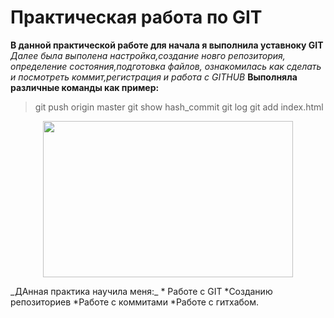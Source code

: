 # Практическая работа по GIT
**В данной практической работе для начала я выполнила уставноку GIТ**
_Далее была выполена настройка,создание новго репозитория, определение состояния,подготовка файлов, ознакомилась как сделать и посмотреть коммит,регистрация и работа с GITHUB_
**Выполняла различные команды как пример:**
>git push origin master
>git show hash_commit
>git log
>git add index.html
>
<p align="center">
  <img width="400" height="250" src="https://cs1.htmlacademy.ru/blog/git/first-aid-git/preview.png">
</p>
_ДАнная практика научила меня:_
* Работе с GIT
*Созданию репозиториев
*Работе с коммитами
*Работе с гитхабом.
